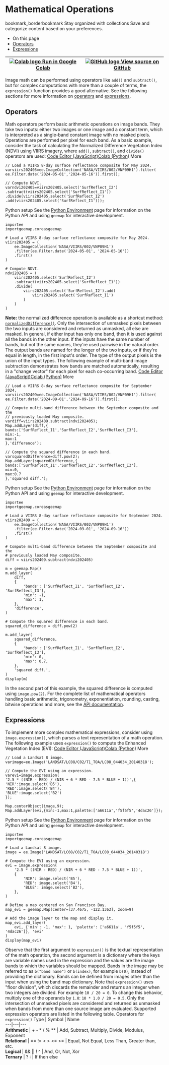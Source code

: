  
#  Mathematical Operations
bookmark_borderbookmark Stay organized with collections  Save and categorize content based on your preferences.
  * On this page
  * [Operators](https://developers.google.com/earth-engine/guides/image_math#operators)
  * [Expressions](https://developers.google.com/earth-engine/guides/image_math#expressions)


[ ![Colab logo](https://developers.google.com/static/earth-engine/images/colab_logo_32px.png) Run in Google Colab ](https://colab.research.google.com/github/google/earthengine-community/blob/master/guides/linked/generated/image_math.ipynb) |  [ ![GitHub logo](https://developers.google.com/static/earth-engine/images/GitHub-Mark-32px.png) View source on GitHub ](https://github.com/google/earthengine-community/blob/master/guides/linked/generated/image_math.ipynb)  
---|---  
Image math can be performed using operators like `add()` and `subtract()`, but for complex computations with more than a couple of terms, the `expression()` function provides a good alternative. See the following sections for more information on [operators](https://developers.google.com/earth-engine/guides/image_math#operators) and [expressions](https://developers.google.com/earth-engine/guides/image_math#expressions).
## Operators
Math operators perform basic arithmetic operations on image bands. They take two inputs: either two images or one image and a constant term, which is interpreted as a single-band constant image with no masked pixels. Operations are performed per pixel for each band.
As a basic example, consider the task of calculating the Normalized Difference Vegetation Index (NDVI) using VIIRS imagery, where `add()`, `subtract()`, and `divide()` operators are used:
[Code Editor (JavaScript)](https://developers.google.com/earth-engine/guides/image_math#code-editor-javascript-sample)[Colab (Python)](https://developers.google.com/earth-engine/guides/image_math#colab-python-sample) More
```
// Load a VIIRS 8-day surface reflectance composite for May 2024.
varviirs202405=ee.ImageCollection('NASA/VIIRS/002/VNP09H1').filter(
ee.Filter.date('2024-05-01','2024-05-16')).first();

// Compute NDVI.
varndvi202405=viirs202405.select('SurfReflect_I2')
.subtract(viirs202405.select('SurfReflect_I1'))
.divide(viirs202405.select('SurfReflect_I2')
.add(viirs202405.select('SurfReflect_I1')));
```
Python setup
See the [ Python Environment](https://developers.google.com/earth-engine/guides/python_install) page for information on the Python API and using `geemap` for interactive development.
```
importee
importgeemap.coreasgeemap
```
```
# Load a VIIRS 8-day surface reflectance composite for May 2024.
viirs202405 = (
    ee.ImageCollection('NASA/VIIRS/002/VNP09H1')
    .filter(ee.Filter.date('2024-05-01', '2024-05-16'))
    .first()
)

# Compute NDVI.
ndvi202405 = (
    viirs202405.select('SurfReflect_I2')
    .subtract(viirs202405.select('SurfReflect_I1'))
    .divide(
        viirs202405.select('SurfReflect_I2').add(
            viirs202405.select('SurfReflect_I1')
        )
    )
)
```
**Note:** the normalized difference operation is available as a shortcut method: [`normalizedDifference()`](https://developers.google.com/earth-engine/apidocs/ee-image-normalizeddifference). 
Only the intersection of unmasked pixels between the two inputs are considered and returned as unmasked, all else are masked. In general, if either input has only one band, then it is used against all the bands in the other input. If the inputs have the same number of bands, but not the same names, they're used pairwise in the natural order. The output bands are named for the longer of the two inputs, or if they're equal in length, in the first input's order. The type of the output pixels is the union of the input types.
The following example of multi-band image subtraction demonstrates how bands are matched automatically, resulting in a "change vector" for each pixel for each co-occurring band.
[Code Editor (JavaScript)](https://developers.google.com/earth-engine/guides/image_math#code-editor-javascript-sample)[Colab (Python)](https://developers.google.com/earth-engine/guides/image_math#colab-python-sample) More
```
// Load a VIIRS 8-day surface reflectance composite for September 2024.
varviirs202409=ee.ImageCollection('NASA/VIIRS/002/VNP09H1').filter(
ee.Filter.date('2024-09-01','2024-09-16')).first();

// Compute multi-band difference between the September composite and the
// previously loaded May composite.
vardiff=viirs202409.subtract(ndvi202405);
Map.addLayer(diff,{
bands:['SurfReflect_I1','SurfReflect_I2','SurfReflect_I3'],
min:-1,
max:1
},'difference');

// Compute the squared difference in each band.
varsquaredDifference=diff.pow(2);
Map.addLayer(squaredDifference,{
bands:['SurfReflect_I1','SurfReflect_I2','SurfReflect_I3'],
min:0,
max:0.7
},'squared diff.');
```
Python setup
See the [ Python Environment](https://developers.google.com/earth-engine/guides/python_install) page for information on the Python API and using `geemap` for interactive development.
```
importee
importgeemap.coreasgeemap
```
```
# Load a VIIRS 8-day surface reflectance composite for September 2024.
viirs202409 = (
    ee.ImageCollection('NASA/VIIRS/002/VNP09H1')
    .filter(ee.Filter.date('2024-09-01', '2024-09-16'))
    .first()
)

# Compute multi-band difference between the September composite and the
# previously loaded May composite.
diff = viirs202409.subtract(ndvi202405)

m = geemap.Map()
m.add_layer(
    diff,
    {
        'bands': ['SurfReflect_I1', 'SurfReflect_I2', 'SurfReflect_I3'],
        'min': -1,
        'max': 1,
    },
    'difference',
)

# Compute the squared difference in each band.
squared_difference = diff.pow(2)

m.add_layer(
    squared_difference,
    {
        'bands': ['SurfReflect_I1', 'SurfReflect_I2', 'SurfReflect_I3'],
        'min': 0,
        'max': 0.7,
    },
    'squared diff.',
)
display(m)
```

In the second part of this example, the squared difference is computed using `image.pow(2)`. For the complete list of mathematical operators handling basic arithmetic, trigonometry, exponentiation, rounding, casting, bitwise operations and more, see the [API documentation](https://developers.google.com/earth-engine/apidocs).
## Expressions
To implement more complex mathematical expressions, consider using `image.expression()`, which parses a text representation of a math operation. The following example uses `expression()` to compute the Enhanced Vegetation Index (EVI):
[Code Editor (JavaScript)](https://developers.google.com/earth-engine/guides/image_math#code-editor-javascript-sample)[Colab (Python)](https://developers.google.com/earth-engine/guides/image_math#colab-python-sample) More
```
// Load a Landsat 8 image.
varimage=ee.Image('LANDSAT/LC08/C02/T1_TOA/LC08_044034_20140318');

// Compute the EVI using an expression.
varevi=image.expression(
'2.5 * ((NIR - RED) / (NIR + 6 * RED - 7.5 * BLUE + 1))',{
'NIR':image.select('B5'),
'RED':image.select('B4'),
'BLUE':image.select('B2')
});

Map.centerObject(image,9);
Map.addLayer(evi,{min:-1,max:1,palette:['a6611a','f5f5f5','4dac26']});
```
Python setup
See the [ Python Environment](https://developers.google.com/earth-engine/guides/python_install) page for information on the Python API and using `geemap` for interactive development.
```
importee
importgeemap.coreasgeemap
```
```
# Load a Landsat 8 image.
image = ee.Image('LANDSAT/LC08/C02/T1_TOA/LC08_044034_20140318')

# Compute the EVI using an expression.
evi = image.expression(
    '2.5 * ((NIR - RED) / (NIR + 6 * RED - 7.5 * BLUE + 1))',
    {
        'NIR': image.select('B5'),
        'RED': image.select('B4'),
        'BLUE': image.select('B2'),
    },
)

# Define a map centered on San Francisco Bay.
map_evi = geemap.Map(center=[37.4675, -122.1363], zoom=9)

# Add the image layer to the map and display it.
map_evi.add_layer(
    evi, {'min': -1, 'max': 1, 'palette': ['a6611a', 'f5f5f5', '4dac26']}, 'evi'
)
display(map_evi)
```

Observe that the first argument to `expression()` is the textual representation of the math operation, the second argument is a dictionary where the keys are variable names used in the expression and the values are the image bands to which the variables should be mapped. Bands in the image may be referred to as `b("band name")` or `b(index)`, for example `b(0)`, instead of providing the dictionary. Bands can be defined from images other than the input when using the band map dictionary. Note that `expression()` uses "floor division", which discards the remainder and returns an integer when two integers are divided. For example `10 / 20 = 0`. To change this behavior, multiply one of the operands by `1.0`: `10 * 1.0 / 20 = 0.5`. Only the intersection of unmasked pixels are considered and returned as unmasked when bands from more than one source image are evaluated. Supported expression operators are listed in the following table.
Operators for `expression()` Type | Symbol | Name  
---|---|---  
**Arithmetic** | + - * / % ** | Add, Subtract, Multiply, Divide, Modulus, Exponent  
**Relational** | == != < > <= >= | Equal, Not Equal, Less Than, Greater than, etc.  
**Logical** | && || ! ^ | And, Or, Not, Xor  
**Ternary** | ? : | If then else  
